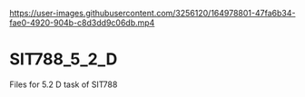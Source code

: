 

https://user-images.githubusercontent.com/3256120/164978801-47fa6b34-fae0-4920-904b-c8d3dd9c06db.mp4

# SIT788_5_2_D
Files for 5.2 D task of SIT788
